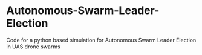 # Autonomous-Swarm-Leader-Election
Code for a python based simulation for Autonomous Swarm Leader Election in UAS drone swarms
